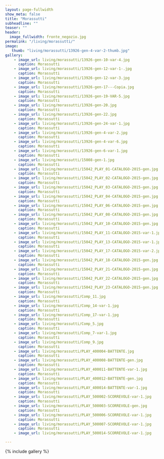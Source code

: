 ```yaml
---
layout: page-fullwidth
show_meta: false
title: "Morassutti"
subheadline: ""
teaser: ""
header:
  image_fullwidth: fronte_negozio.jpg
permalink: "/living/morassutti/"
image:
   thumb: "living/morassutti/13926-gen-4-var-2-thumb.jpg"
gallery:
    - image_url: living/morassutti/13926-gen-10-var-4.jpg
      caption: Morassutti
    - image_url: living/morassutti/13926-gen-12-var-1-.jpg
      caption: Morassutti
    - image_url: living/morassutti/13926-gen-12-var-3.jpg
      caption: Morassutti
    - image_url: living/morassutti/13926-gen-17---Copia.jpg
      caption: Morassutti
    - image_url: living/morassutti/13926-gen-19-VAR-5.jpg
      caption: Morassutti
    - image_url: living/morassutti/13926-gen-20.jpg
      caption: Morassutti
    - image_url: living/morassutti/13926-gen-22.jpg
      caption: Morassutti
    - image_url: living/morassutti/13926-gen-24-var-1.jpg
      caption: Morassutti
    - image_url: living/morassutti/13926-gen-4-var-2.jpg
      caption: Morassutti
    - image_url: living/morassutti/13926-gen-4-var-6.jpg
      caption: Morassutti
    - image_url: living/morassutti/13926-gen-6-var-1.jpg
      caption: Morassutti
    - image_url: living/morassutti/15008-gen-1.jpg
      caption: Morassutti
    - image_url: living/morassutti/15042_PLAY_01-CATALOGO-2015-gen.jpg
      caption: Morassutti
    - image_url: living/morassutti/15042_PLAY_02-CATALOGO-2015-gen.jpg
      caption: Morassutti
    - image_url: living/morassutti/15042_PLAY_03-CATALOGO-2015-gen.jpg
      caption: Morassutti
    - image_url: living/morassutti/15042_PLAY_04-CATALOGO-2015-gen.jpg
      caption: Morassutti
    - image_url: living/morassutti/15042_PLAY_06-CATALOGO-2015-gen.jpg
      caption: Morassutti
    - image_url: living/morassutti/15042_PLAY_08-CATALOGO-2015-gen.jpg
      caption: Morassutti
    - image_url: living/morassutti/15042_PLAY_10-CATALOGO-2015-gen.jpg
      caption: Morassutti
    - image_url: living/morassutti/15042_PLAY_11-CATALOGO-2015-var-1.jpg
      caption: Morassutti
    - image_url: living/morassutti/15042_PLAY_13-CATALOGO-2015-var-1.jpg
      caption: Morassutti
    - image_url: living/morassutti/15042_PLAY_17-CATALOGO-2015-var-2.jpg
      caption: Morassutti
    - image_url: living/morassutti/15042_PLAY_18-CATALOGO-2015-gen.jpg
      caption: Morassutti
    - image_url: living/morassutti/15042_PLAY_21-CATALOGO-2015-gen.jpg
      caption: Morassutti
    - image_url: living/morassutti/15042_PLAY_22-CATALOGO-2015-gen.jpg
      caption: Morassutti
    - image_url: living/morassutti/15042_PLAY_23-CATALOGO-2015-gen.jpg
      caption: Morassutti
    - image_url: living/morassutti/Comp_11.jpg
      caption: Morassutti
    - image_url: living/morassutti/Comp_14-var-1.jpg
      caption: Morassutti
    - image_url: living/morassutti/Comp_17-var-1.jpg
      caption: Morassutti
    - image_url: living/morassutti/Comp_5.jpg
      caption: Morassutti
    - image_url: living/morassutti/Comp_7-var-1.jpg
      caption: Morassutti
    - image_url: living/morassutti/Comp_9.jpg
      caption: Morassutti
    - image_url: living/morassutti/PLAY_400004-BATTENTE.jpg
      caption: Morassutti
    - image_url: living/morassutti/PLAY_400008-BATTENTE-gen.jpg
      caption: Morassutti
    - image_url: living/morassutti/PLAY_400011-BATTENTE-var-1.jpg
      caption: Morassutti
    - image_url: living/morassutti/PLAY_400012-BATTENTE-gen.jpg
      caption: Morassutti
    - image_url: living/morassutti/PLAY_400014-BATTENTE-var-1.jpg
      caption: Morassutti
    - image_url: living/morassutti/PLAY_500002-SCORREVOLE-var-1.jpg
      caption: Morassutti
    - image_url: living/morassutti/PLAY_500003-SCORREVOLE-gen.jpg
      caption: Morassutti
    - image_url: living/morassutti/PLAY_500006-SCORREVOLE-var-1.jpg
      caption: Morassutti
    - image_url: living/morassutti/PLAY_500007-SCORREVOLE-var-1.jpg
      caption: Morassutti
    - image_url: living/morassutti/PLAY_500014-SCORREVOLE-var-1.jpg

---
```

{% include gallery %}
